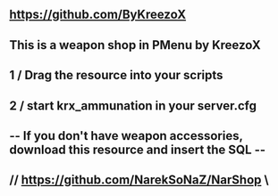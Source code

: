 https://github.com/ByKreezoX
-----------------------------

This is a weapon shop in PMenu by KreezoX
-----------------------------------------
1 / Drag the resource into your scripts
-----------------------------------------
2 / start krx_ammunation in your server.cfg
-----------------------------------------

-- If you don't have weapon accessories, download this resource and insert the SQL -- 
--------------------------------------------
// https://github.com/NarekSoNaZ/NarShop \\ 
-------------------------------------------
